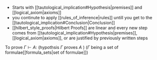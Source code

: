 - Starts with [[tautological_implication#Hypothesis|premises]] and [[logical_axiom|axioms]]
- you continute to apply [[rules_of_inference|rules]] untill you get to the [[tautological_implication#Conclusion|Conclusion]]
- [[hilbert_style_proofs|Hilbert Proofs]] are linear and every new step comes from [[tautological_implication#Hypothesis|premises]], [[logical_axiom|axioms]], or are justified by previously written steps

To prove $\Gamma \vdash A$: (hypothsis $\Gamma$ proves $A$ ) ($\Gamma$ being a set of formulae[[formula_sets|set of formulae]])
